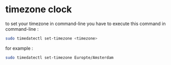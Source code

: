 # timezone clock

to set your timezone in command-line you have to execute this command in command-line :

```bash
sudo timedatectl set-timezone <timezone>
```

for example :

```bash
sudo timedatectl set-timezone Europte/Amsterdam
```